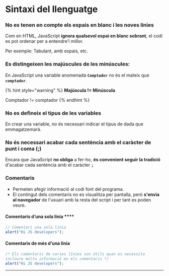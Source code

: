 # Sintaxi del llenguatge

### **No es tenen en compte els espais en blanc i les noves línies**&#xD;

Com en HTML, JavaScript **ignora qualsevol espai en blanc sobrant**, el codi es pot ordenar per a entendre'l millor.

Per exemple: Tabulant, amb espais, etc.

### **Es distingeixen les majúscules de les minúscules:**&#xD;

En JavaScript una variable anomenada **`Comptador`** no és el mateix que **`comptador`**.



{% hint style="warning" %}
**Majúscula != Minúscula**

Comptador != comptador
{% endhint %}

### **No es defineix el tipus de les variables**&#xD;

En crear una variable, no és necessari indicar el tipus de dada que emmagatzemarà.&#x20;

### **No és necessari acabar cada sentència amb el caràcter de punt i coma (;)**&#xD;

Encara que JavaScript **no obliga** a fer-ho, **és convenient seguir la tradició** d'acabar cada sentència amb el caràcter **`;`**

### **Comentaris**

* Permeten afegir informació al codi font del programa.&#x20;
* El contingut dels comentaris no es visualitza per pantalla, però **s'envia al navegador** de l'usuari amb la resta del script i per tant es poden veure.

#### Comentaris d’una sola línia&#xD;****&#xD;

```javascript
// Comentari una sola línia 
alert("Hi JS developers");
```

#### **Comentaris de més d’una línia**

```javascript
/* Els comentaris de varies línies son útils quan es necessita 
incloure molta informació en els comentaris */
alert("Hi JS developers");
```

****

### &#xD;


